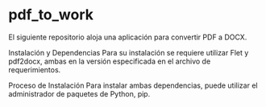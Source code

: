 # pdf_to_work
El siguiente repositorio aloja una aplicación para convertir PDF a DOCX.

Instalación y Dependencias
Para su instalación se requiere utilizar Flet y pdf2docx, ambas en la versión especificada en el archivo de requerimientos.

Proceso de Instalación
Para instalar ambas dependencias, puede utilizar el administrador de paquetes de Python, pip.
